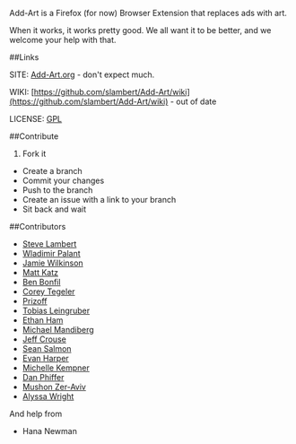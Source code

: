 Add-Art is a Firefox (for now) Browser Extension that replaces ads with art.

When it works, it works pretty good. We all want it to be better, and we welcome your help with that.

##Links

SITE: [Add-Art.org](http://Add-Art.org) - don't expect much.

WIKI: [https://github.com/slambert/Add-Art/wiki](https://github.com/slambert/Add-Art/wiki) - out of date

LICENSE: [GPL](https://www.gnu.org/licenses/gpl.txt)

##Contribute
 1. Fork it 
 * Create a branch
 * Commit your changes
 * Push to the branch
 * Create an issue with a link to your branch
 * Sit back and wait

##Contributors

 * [Steve Lambert](http://visitsteve.com)
 * [Wladimir Palant](http://adblockplus.org/)
 * [Jamie Wilkinson](http://tramschase.com/)
 * [Matt Katz](http://www.morelightmorelight.com/)
 * [Ben Bonfil](http://benbonfil.com) 
 * [Corey Tegeler](http://coreytegeler.com)
 * [Prizoff](https://www.freelancer.com/users/2641827.html)
 * [Tobias Leingruber](http://www.tobi-x.com/)
 * [Ethan Ham](http://www.ethanham.com/)
 * [Michael Mandiberg](http://www.mandiberg.com/)
 * [Jeff Crouse](http://www.jeffcrouse.info/)
 * [Sean Salmon](http://www.seanaes.com/)
 * [Evan Harper](http://a.parsons.edu/~evan/school/)
 * [Michelle Kempner](https://twitter.com/#!/mikey_k)
 * [Dan Phiffer](http://phiffer.org/)
 * [Mushon Zer-Aviv](http://mushon.com/)
 * [Alyssa Wright](http://alumni.media.mit.edu/~alyssa/)
 
 And help from 
 
  * Hana Newman
